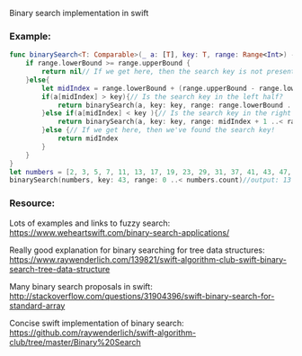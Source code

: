 Binary search implementation in swift<!--more--> 

### Example:
```swift
func binarySearch<T: Comparable>(_ a: [T], key: T, range: Range<Int>) -> Int? {
    if range.lowerBound >= range.upperBound {
        return nil// If we get here, then the search key is not present in the array.
    }else{
        let midIndex = range.lowerBound + (range.upperBound - range.lowerBound) / 2// Calculate where to split the array.
        if(a[midIndex] > key){// Is the search key in the left half?
            return binarySearch(a, key: key, range: range.lowerBound ..< midIndex)
        }else if(a[midIndex] < key ){// Is the search key in the right half?
            return binarySearch(a, key: key, range: midIndex + 1 ..< range.upperBound)
        }else {// If we get here, then we've found the search key!
            return midIndex
        }
    }
}
let numbers = [2, 3, 5, 7, 11, 13, 17, 19, 23, 29, 31, 37, 41, 43, 47, 53, 59, 61, 67]
binarySearch(numbers, key: 43, range: 0 ..< numbers.count)//output: 13
```

### Resource:
Lots of examples and links to fuzzy search:  
https://www.weheartswift.com/binary-search-applications/

Really good explanation for binary searching for tree data structures:   
https://www.raywenderlich.com/139821/swift-algorithm-club-swift-binary-search-tree-data-structure

Many binary search proposals in swift:   
http://stackoverflow.com/questions/31904396/swift-binary-search-for-standard-array

Concise swift implementation of binary search:  
https://github.com/raywenderlich/swift-algorithm-club/tree/master/Binary%20Search